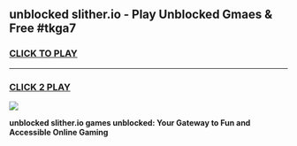 
## unblocked slither.io - Play Unblocked Gmaes & Free #tkga7
<h3>
<a href="https://news.freeplayer.one?title=unblocked_slither.io&ref=26F">CLICK TO PLAY</a></h3>
<hr>

<h3>
<a href="https://news.freeplayer.one?title=unblocked_slither.io&ref=26F">CLICK 2 PLAY</a>
  
</h3>

<a href="https://news.freeplayer.one?title=unblocked_slither.io&ref=26F/"><img src="https://clearcache.store/games.png"></a>


**unblocked slither.io games unblocked: Your Gateway to Fun and Accessible Online Gaming**
